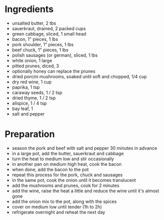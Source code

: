 # Ingredients

- unsalted butter, 2 tbs
- sauerkraut, drained, 2 packed cups
- green cabbage, sliced, 1 small head
- bacon, 1" pieces, 1 lbs
- pork shoulder, 1" pieces, 1 lbs
- beef chuck, 1" pieces, 1 lbs
- polish sausages (or german), sliced, 1 lbs
- white onion, 1 large
- pitted prunes, diced, 3
- optionally honey can replace the prunes
- dried porcini mushrooms, soaked until soft and chopped, 1/4 cup
- dry red wine, 1 cup
- paprika, 1 tsp
- caraway seeds, 1 / 2 tsp
- dried thyme, 1 / 2 tsp
- allspice, 1 / 4 tsp
- bay leaf, 1
- salt and pepper

# Preparation

- season the pork and beef with salt and pepper 30 minutes in advance
- in a large pot, add the butter, sauerkraut and cabbage
- turn the heat to medium low and stir occasionally
- in another pan on medium high heat, cook the bacon
- when done, add the bacon to the pot
- repeat this process for the pork, chuck and sausages
- in the same pot, cook the onion until it becomes translucent
- add the mushrooms and prunes, cook for 2 minutes
- add the wine, raise the heat a little and reduce the wine until it's almost
	gone
- add the onion mix to the pot, along with the spices
- cover on medium low until tender (1h to 2h)
- refrigerate overnight and reheat the next day

